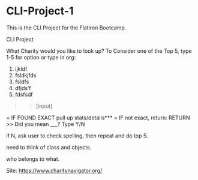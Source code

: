 # CLI-Project-1
This is the CLI Project for the Flatiron Bootcamp.

CLI Project

What Charity would you like to look up?
To Consider one of the Top 5, type 1-5 for option or type in org:
1. ijkldf
2. fsldkjfds
3. fsldfs
4. dfjds’f
5. fdsfsdf

>> [input]

= IF FOUND EXACT pull up stats/details***
= IF not exact, return:
RETURN >> Did you mean ___? Type Y/N

if N, ask user to check spelling, then repeat and do top 5.  

need to think of class and objects. 


who belongs to what. 

Site: https://www.charitynavigator.org/
